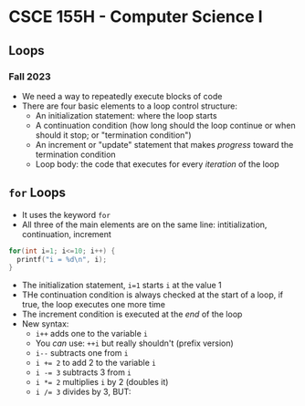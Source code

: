 
# CSCE 155H - Computer Science I
## Loops
### Fall 2023

* We need a way to repeatedly execute blocks of code
* There are four basic elements to a loop control structure:
  * An initialization statement: where the loop starts
  * A continuation condition (how long should the loop continue or when should it stop; or "termination condition")
  * An increment or "update" statement that makes *progress* toward the termination condition
  * Loop body: the code that executes for every *iteration* of the loop

## `for` Loops

* It uses the keyword `for`
* All three of the main elements are on the same line: intitialization, continuation, increment

```c
for(int i=1; i<=10; i++) {
  printf("i = %d\n", i);
}
```

* The initialization statement, `i=1` starts `i` at the value 1
* THe continuation condition is always checked at the start of a loop, if true, the loop executes one more time
* The increment condition is executed at the *end* of the loop
* New syntax:
  * `i++` adds one to the variable `i`
  * You *can* use: `++i` but really shouldn't (prefix version)
  * `i--` subtracts one from `i`
  * `i += 2` to add 2 to the variable `i`
  * `i -= 3` subtracts 3 from `i`
  * `i *= 2` multiplies `i` by 2 (doubles it)
  * `i /= 3` divides by 3, BUT: 
